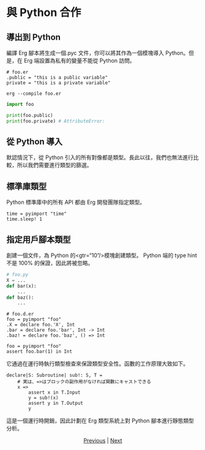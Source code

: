 # 與 Python 合作

## 導出到 Python

編譯 Erg 腳本將生成一個.pyc 文件，你可以將其作為一個模塊導入 Python。但是，在 Erg 端設置為私有的變量不能從 Python 訪問。


```erg
# foo.er
.public = "this is a public variable"
private = "this is a private variable"
```


```console
erg --compile foo.er
```


```python
import foo

print(foo.public)
print(foo.private) # AttributeError:
```

## 從 Python 導入

默認情況下，從 Python 引入的所有對像都是類型。長此以往，我們也無法進行比較，所以我們需要進行類型的篩選。

## 標準庫類型

Python 標準庫中的所有 API 都由 Erg 開發團隊指定類型。


```erg
time = pyimport "time"
time.sleep! 1
```

## 指定用戶腳本類型

創建一個文件，為 Python 的<gtr=“10”/>模塊創建類型。 Python 端的 type hint 不是 100% 的保證，因此將被忽略。


```python
# foo.py
X = ...
def bar(x):
    ...
def baz():
    ...
```


```erg
# foo.d.er
foo = pyimport "foo"
.X = declare foo.'X', Int
.bar = declare foo.'bar', Int -> Int
.baz! = declare foo.'baz', () => Int
```


```erg
foo = pyimport "foo"
assert foo.bar(1) in Int
```

它通過在運行時執行類型檢查來保證類型安全性。函數的工作原理大致如下。


```erg
declare|S: Subroutine| sub!: S, T =
    # 実は、=>はブロックの副作用がなければ関數にキャストできる
    x =>
        assert x in T.Input
        y = sub!(x)
        assert y in T.Output
        y
```

這是一個運行時開銷，因此計劃在 Erg 類型系統上對 Python 腳本進行靜態類型分析。

<p align='center'>
    <a href='./31_pipeline.md'>Previous</a> | <a href='./33_package_system.md'>Next</a>
</p>